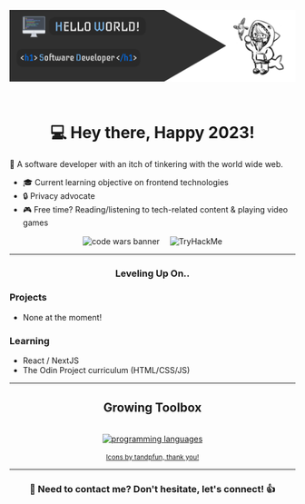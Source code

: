 <p><img align="center" src="./assets/profile_banner.png"></p><br>

<h1 align="center">💻 <b>Hey there, Happy 2023!</b></h1>

💬 A software developer with an itch of tinkering with the world wide web.

- 🎓 Current learning objective on frontend technologies
- 🔒 Privacy advocate
- 🎮 Free time? Reading/listening to tech-related content & playing video games

<div align="center">
    <img align="center" alt="code wars banner" src="https://www.codewars.com/users/hny-codes/badges/large">&emsp;
     <img align="center" src="https://tryhackme-badges.s3.amazonaws.com/TenyouTachia.png" alt="TryHackMe"><br>
</div>

---

<div align="center">
    <h3><b>Leveling Up On..</b></h3>
</div>

### Projects

- None at the moment!

### Learning

- React / NextJS
- The Odin Project curriculum (HTML/CSS/JS)

---

<div align="center">
    <h2><b>Growing Toolbox</b></h2><br>
</div>

<div align="center">
    <a href="https://skillicons.dev">
        <img alt="programming languages" src="https://skillicons.dev/icons?i=git,js,html,css,py,java,react,redux&perline=4" />
    </a><br>
    <a href="https://github.com/tandpfun">
        <p><small>Icons by tandpfun, thank you!</small></p>
    </a>
</div>

---

<h3 align="center">💬 Need to contact me? Don't hesitate, let's connect! 👍</h3>
